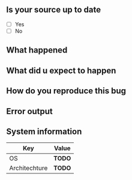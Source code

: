 ## Is your source up to date

- [ ] Yes
- [ ] No

## What happened

<!-- Explain what happened (the problem)-->

## What did u expect to happen

<!-- Explain what you think should have happened instead? -->

## How do you reproduce this bug

<!-- Explain how exactly I can produce this bug on my machine -->

## Error output

<!-- If there was any output, enter it here please -->

## System information

| Key | Value |
| - | - |
| OS | **TODO** |
| Architechture | **TODO** |